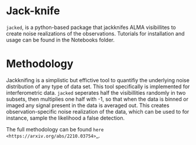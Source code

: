 Jack-knife
==========

``jacked``, is a python-based package that jackknifes ALMA visibillites to create noise realizations of the observations.  Tutorials for installation and
usage can be found in the Notebooks folder. 

Methodology
==========

Jackknifing is a simplistic but effictive tool to quantifiy the underlying noise distribution of any type of data set. This tool specifically is implemented for interferometric data. ``jacked`` seperates half the visibillities randomly in two subsets, then multiplies one half with -1, so that when the data is binned or imaged any signal present in the data is averaged out. This creates observation-specific noise realization of the data, which can be used to for instance, sample the likelihood a false detection. 

The full methodology can be found 
`here <https://arxiv.org/abs/2210.03754>`_.

